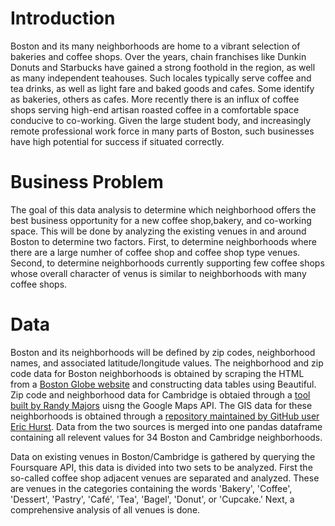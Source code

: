 # Introduction

Boston and its many neighborhoods are home to a vibrant selection of bakeries and coffee shops.  Over the years, chain franchises like Dunkin Donuts and Starbucks have gained a strong foothold in the region, as well as many independent teahouses.  Such locales typically serve coffee and tea drinks, as well as light fare and baked goods and cafes.  Some identify as bakeries, others as cafes.  More recently there is an influx of coffee shops serving high-end artisan roasted coffee in a comfortable space conducive to co-working.  Given the large student body, and increasingly remote professional work force in many parts of Boston, such businesses have high potential for success if situated correctly.  

# Business Problem

The goal of this data analysis to determine which neighborhood offers the best business opportunity for a new coffee shop,bakery, and co-working space. This will be done by analyzing the existing venues in and around Boston to determine two factors.  First, to determine neighborhoods where there are a large numher of coffee shop and coffee shop type venues.  Second, to determine neighborhoods currently supporting few coffee shops whose overall character of venus is similar to neighborhoods with many coffee shops.  

# Data

Boston and its neighborhoods will be defined by zip codes, neighborhood names, and associated latitude/longitude values.  The neighborhood and zip code data for Boston neighborhoods is obtained by scraping the HTML from a [Boston Globe website](http://archive.boston.com/news/local/articles/2007/04/15/sixfigurezipcodes_city/) and constructing data tables using Beautiful.  Zip code and neighborhood data for Cambridge is obtaied through a [tool built by Randy Majors](https://www.randymajors.com/p/zipcodegmap.html) uisng the Google Maps API. The GIS data for these neighborhoods is obtained through a [repository maintained by GitHub user Eric Hurst](https://gist.githubusercontent.com/erichurst/7882666/raw/5bdc46db47d9515269ab12ed6fb2850377fd869e/US%2520Zip%2520Codes%2520from%25202013%2520Government%2520Data).  Data from the two sources is merged into one pandas dataframe containing all relevent values for 34 Boston and Cambridge neighborhoods. 

Data on existing venues in Boston/Cambridge is gathered by querying the Foursquare API, this data is divided into two sets to be analyzed.  First the so-called coffee shop adjacent venues are separated and analyzed.  These are venues in the categories containing the words 'Bakery', 'Coffee', 'Dessert', 'Pastry', 'Café', 'Tea', 'Bagel', 'Donut', or 'Cupcake.'  Next, a comprehensive analysis of all venues is done. 
